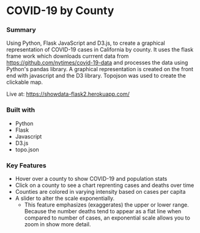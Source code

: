 # COVID-19 by County

### Summary
Using Python, Flask JavaScript and D3.js, to create a graphical representation of COVID-19 cases in California by county. It uses the flask frame work which downloads currrent data from https://github.com/nytimes/covid-19-data and processes the data using Python's pandas library. A graphical representation is created on the front end with javascript and the D3 library. Topojson was used to create the clickable map.

Live at: https://showdata-flask2.herokuapp.com/

### Built with
* Python
* Flask
* Javascript
* D3.js
* topo.json

### Key Features
* Hover over a county to show COVID-19 and population stats
* Click on a county to see a chart reprenting cases and deaths over time
* Counties are colored in varying intensity based on cases per capita
* A slider to alter the scale exponentially. 
  - This feature emphasizes (exaggerates) the upper or lower range. Because the number deaths tend to appear as a flat line when compared to number of cases, an exponential scale allows you to zoom in show more detail. 


